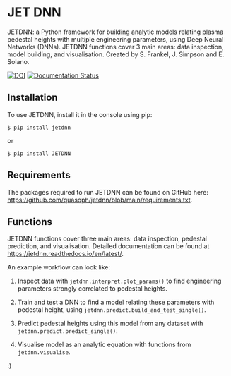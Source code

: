 # JET DNN

JETDNN: a Python framework for building analytic models relating plasma pedestal heights with multiple engineering parameters, using Deep Neural Networks (DNNs). JETDNN functions cover 3 main areas: data inspection, model building, and visualisation.
Created by S. Frankel, J. Simpson and E. Solano.

[![DOI](https://zenodo.org/badge/682657741.svg)](https://zenodo.org/badge/latestdoi/682657741) [![Documentation Status](https://readthedocs.org/projects/jetdnn/badge/?version=latest)](https://jetdnn.readthedocs.io/en/latest/?badge=latest)

Installation
------------------

To use JETDNN, install it in the console using pip:
    
`$ pip install jetdnn`

or

`$ pip install JETDNN`

Requirements
------------------

The packages required to run JETDNN can be found on GitHub here: https://github.com/quasoph/jetdnn/blob/main/requirements.txt.

Functions
------------------

JETDNN functions cover three main areas: data inspection, pedestal prediction, and visualisation. Detailed documentation can be found at https://jetdnn.readthedocs.io/en/latest/.

An example workflow can look like:

1. Inspect data with `jetdnn.interpret.plot_params()` to find engineering parameters strongly correlated to pedestal heights.

2. Train and test a DNN to find a model relating these parameters with pedestal height, using `jetdnn.predict.build_and_test_single()`.

3. Predict pedestal heights using this model from any dataset with `jetdnn.predict.predict_single()`.

4. Visualise model as an analytic equation with functions from `jetdnn.visualise`.

:)
